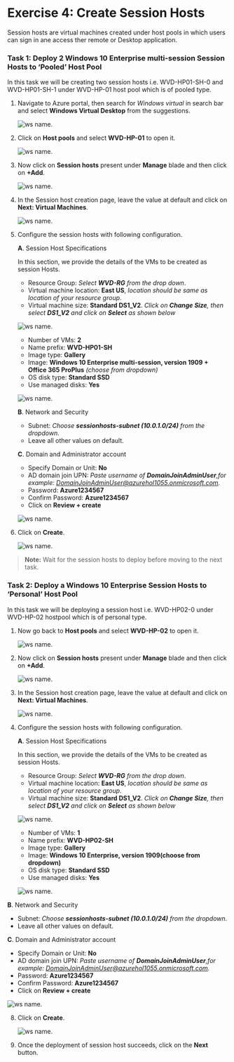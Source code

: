 # Exercise 4: Create Session Hosts

Session hosts are virtual machines created under host pools in which users can sign in ane access ther remote or Desktop application.


### **Task 1: Deploy 2 Windows 10 Enterprise multi-session Session Hosts to ‘Pooled’ Host Pool**

In this task we will be creating two session hosts i.e. WVD-HP01-SH-0 and WVD-HP01-SH-1 under WVD-HP-01 host pool which is of pooled type.

1. Navigate to Azure portal, then search for *Windows virtual* in search bar and select **Windows Virtual Desktop** from the suggestions.

   ![ws name.](media/a109.png)
     
2. Click on **Host pools** and select **WVD-HP-01** to open it.

   ![ws name.](media/a5.png)
     
3. Now click on **Session hosts** present under **Manage** blade and then click on **+Add**.

   ![ws name.](media/a6.png)
    
4. In the Session host creation page, leave the value at default and click on **Next: Virtual Machines**.

   ![ws name.](media/a7.png)
  
5. Configure the session hosts with following configuration.

   **A**. Session Host Specifications

     In this section, we provide the details of the VMs to be created as session Hosts.    

     - Resource Group: *Select **WVD-RG** from the drop down*.
     - Virtual machine location: **East US**, *location should be same as location of your resource group*.
     - Virtual machine size: **Standard DS1_V2**. *Click on **Change Size**, then select **DS1_V2** and click on **Select** as shown below*
   
   ![ws name.](media/wvd35.png)

     - Number of VMs: **2**   
     - Name prefix: **WVD-HP01-SH** 
     - Image type: **Gallery**
     - Image: **Windows 10 Enterprise multi-session, version 1909 + Office 365 ProPlus** *(choose from dropdown)* 
     - OS disk type: **Standard SSD**
     - Use managed disks: **Yes**
   
   ![ws name.](media/a8.png)
     
   
   **B**. Network and Security 
     - Subnet: *Choose **sessionhosts-subnet (10.0.1.0/24)** from the dropdown*.     
     - Leave all other values on default.
 
   **C**. Domain and Administrator account 
 
     - Specify Domain or Unit: **No**
     - AD domain join UPN: *Paste username of **DomainJoinAdminUser**,for example: DomainJoinAdminUser@azurehol1055.onmicrosoft.com.*
     - Password: **Azure1234567**
     - Confirm Password: **Azure1234567**  
     - Click on **Review + create**

   ![ws name.](media/a9.png)   
   
6. Click on **Create**.

   ![ws name.](media/a10.png)
   
> **Note:** Wait for the session hosts to deploy before moving to the next task.
   
  
### **Task 2: Deploy a Windows 10 Enterprise Session Hosts to ‘Personal’ Host Pool**

In this task we will be deploying a session host i.e. WVD-HP02-0 under WVD-HP-02 hostpool which is of personal type.


1. Now go back to **Host pools** and select **WVD-HP-02** to open it.

   ![ws name.](media/a11.png)
  
2. Now click on **Session hosts** present under **Manage** blade and then click on **+Add**.

   ![ws name.](media/a12.png)
    
3. In the Session host creation page, leave the value at default and click on **Next: Virtual Machines**.

   ![ws name.](media/a13.png)
 
4. Configure the session hosts with following configuration.

   **A**. Session Host Specifications

    In this section, we provide the details of the VMs to be created as session Hosts. 
   
     - Resource Group: *Select **WVD-RG** from the drop down*.
     - Virtual machine location: **East US**, *location should be same as location of your resource group*.
     - Virtual machine size: **Standard DS1_V2**. *Click on **Change Size**, then select **DS1_V2** and click on **Select** as shown below*
   
   ![ws name.](media/wvd35.png)
      
     - Number of VMs: **1**    
     - Name prefix: **WVD-HP02-SH**
     - Image type: **Gallery**
     - Image: **Windows 10 Enterprise, version 1909(choose from dropdown)** 
     - OS disk type: **Standard SSD**
     - Use managed disks: **Yes** 
   
   ![ws name.](media/a14.png)

  **B**. Network and Security 
   - Subnet: *Choose **sessionhosts-subnet (10.0.1.0/24)** from the dropdown*.     
   - Leave all other values on default.
    
  **C**. Domain and Administrator account 

   - Specify Domain or Unit: **No** 
   - AD domain join UPN: *Paste username of **DomainJoinAdminUser**,for example: DomainJoinAdminUser@azurehol1055.onmicrosoft.com.*
   - Password: **Azure1234567**
   - Confirm Password: **Azure1234567**   
   - Click on **Review + create**
    
   ![ws name.](media/a15.png)
  
8. Click on **Create**.

   ![ws name.](media/a16.png)

9. Once the deployment of session host succeeds, click on the **Next** button.
